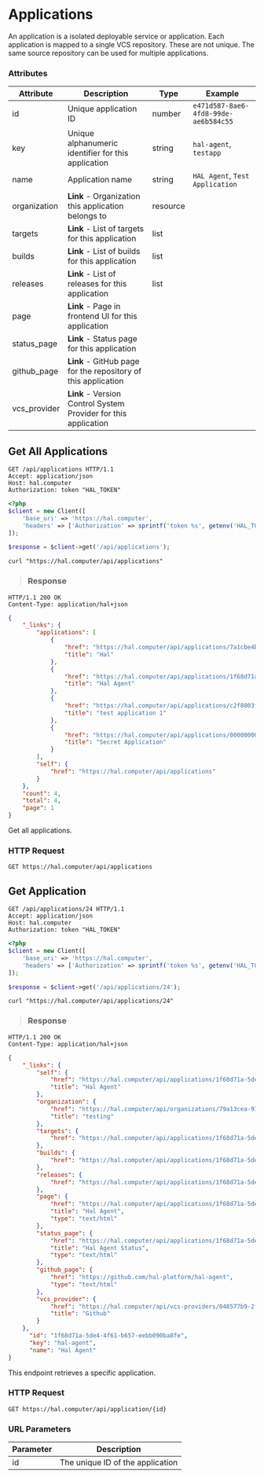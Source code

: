 # Applications

An application is a isolated deployable service or application. Each application is mapped to
a single VCS repository. These are not unique. The same source repository can be used
for multiple applications.

### Attributes

Attribute       | Description                                                     | Type     | Example
--------------- | --------------------------------------------------------------- | -------- | -------------
id              | Unique application ID                                           | number   | `e471d587-8ae6-4fd8-99de-ae6b584c55`
key             | Unique alphanumeric identifier for this application             | string   | `hal-agent`, `testapp`
name            | Application name                                                | string   | `HAL Agent`, `Test Application`
organization    | **Link** - Organization this application belongs to             | resource |
targets         | **Link** - List of targets for this application                 | list     |
builds          | **Link** - List of builds for this application                  | list     |
releases        | **Link** - List of releases for this application                | list     |
page            | **Link** - Page in frontend UI for this application             |
status_page     | **Link** - Status page for this application                     |
github_page     | **Link** - GitHub page for the repository of this application   |
vcs_provider    | **Link** - Version Control System Provider for this application |


## Get All Applications

```http
GET /api/applications HTTP/1.1
Accept: application/json
Host: hal.computer
Authorization: token "HAL_TOKEN"
```

```php
<?php
$client = new Client([
    'base_uri' => 'https://hal.computer',
    'headers' => ['Authorization' => sprintf('token %s', getenv('HAL_TOKEN'))]
]);

$response = $client->get('/api/applications');
```

```shell
curl "https://hal.computer/api/applications"
```

> ### Response

```http--response
HTTP/1.1 200 OK
Content-Type: application/hal+json
```

```json
{
    "_links": {
        "applications": [
            {
                "href": "https://hal.computer/api/applications/7a1cbe4b-3158-413f-a3fa-556e9d35fba2",
                "title": "Hal"
            },
            {
                "href": "https://hal.computer/api/applications/1f68d71a-5de4-4f61-b657-eebb090ba8fe",
                "title": "Hal Agent"
            },
            {
                "href": "https://hal.computer/api/applications/c2f8003f-71df-474e-8c82-d00a851ead15",
                "title": "test application 1"
            },
            {
                "href": "https://hal.computer/api/applications/00000000-0000-0000-0000-000000000000",
                "title": "Secret Application"
            }
        ],
        "self": {
            "href": "https://hal.computer/api/applications"
        }
    },
    "count": 4,
    "total": 4,
    "page": 1
}
```

Get all applications.

### HTTP Request

`GET https://hal.computer/api/applications`

## Get Application

```http
GET /api/applications/24 HTTP/1.1
Accept: application/json
Host: hal.computer
Authorization: token "HAL_TOKEN"
```

```php
<?php
$client = new Client([
    'base_uri' => 'https://hal.computer',
    'headers' => ['Authorization' => sprintf('token %s', getenv('HAL_TOKEN'))]
]);

$response = $client->get('/api/applications/24');
```

```shell
curl "https://hal.computer/api/applications/24"
```

> ### Response

```http--response
HTTP/1.1 200 OK
Content-Type: application/hal+json
```

```json
{
    "_links": {
        "self": {
            "href": "https://hal.computer/api/applications/1f68d71a-5de4-4f61-b657-eebb090ba8fe",
            "title": "Hal Agent"
        },
        "organization": {
            "href": "https://hal.computer/api/organizations/79a13cea-9163-434d-ab99-77de3d86244c",
            "title": "testing"
        },
        "targets": {
            "href": "https://hal.computer/api/applications/1f68d71a-5de4-4f61-b657-eebb090ba8fe/targets"
        },
        "builds": {
            "href": "https://hal.computer/api/applications/1f68d71a-5de4-4f61-b657-eebb090ba8fe/builds"
        },
        "releases": {
            "href": "https://hal.computer/api/applications/1f68d71a-5de4-4f61-b657-eebb090ba8fe/releases"
        },
        "page": {
            "href": "https://hal.computer/api/applications/1f68d71a-5de4-4f61-b657-eebb090ba8fe",
            "title": "Hal Agent",
            "type": "text/html"
        },
        "status_page": {
            "href": "https://hal.computer/api/applications/1f68d71a-5de4-4f61-b657-eebb090ba8fe/status",
            "title": "Hal Agent Status",
            "type": "text/html"
        },
        "github_page": {
            "href": "https://github.com/hal-platform/hal-agent",
            "type": "text/html"
        },
        "vcs_provider": {
            "href": "https://hal.computer/api/vcs-providers/048577b9-2fe2-4779-bfe2-c2fb1e74ae78",
            "title": "Github"
        }
    },
      "id": "1f68d71a-5de4-4f61-b657-eebb090ba8fe",
      "key": "hal-agent",
      "name": "Hal Agent"
}
```

This endpoint retrieves a specific application.

### HTTP Request

`GET https://hal.computer/api/application/{id}`

### URL Parameters

Parameter | Description
--------- | -----------
id        | The unique ID of the application
